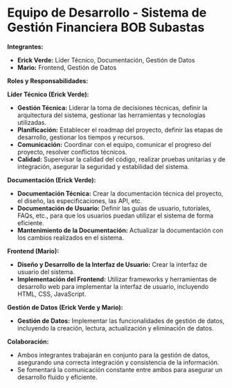 # Equipo de Desarrollo - Sistema de Gestión Financiera BOB Subastas

**Integrantes:**

- **Erick Verde:** Líder Técnico, Documentación, Gestión de Datos
- **Mario:** Frontend, Gestión de Datos

**Roles y Responsabilidades:**

**Líder Técnico (Erick Verde):**

* **Gestión Técnica:** Liderar la toma de decisiones técnicas, definir la arquitectura del sistema, gestionar las herramientas y tecnologías utilizadas.
* **Planificación:** Establecer el roadmap del proyecto, definir las etapas de desarrollo, gestionar los tiempos y recursos.
* **Comunicación:** Coordinar con el equipo, comunicar el progreso del proyecto, resolver conflictos técnicos.
* **Calidad:** Supervisar la calidad del código, realizar pruebas unitarias y de integración, asegurar la seguridad y estabilidad del sistema.

**Documentación (Erick Verde):**

* **Documentación Técnica:** Crear la documentación técnica del proyecto, el diseño, las especificaciones, las API, etc.
* **Documentación de Usuario:**  Definir las guías de usuario, tutoriales, FAQs, etc., para que los usuarios puedan utilizar el sistema de forma eficiente.
* **Mantenimiento de la Documentación:** Actualizar la documentación con los cambios realizados en el sistema.

**Frontend (Mario):**

* **Diseño y Desarrollo de la Interfaz de Usuario:**  Crear la interfaz de usuario del sistema.
* **Implementación del Frontend:**  Utilizar frameworks y herramientas de desarrollo web para implementar la interfaz de usuario, incluyendo HTML, CSS, JavaScript.

**Gestión de Datos (Erick Verde y Mario):**
* **Gestión de Datos:**  Implementar las funcionalidades de gestión de datos, incluyendo la creación, lectura, actualización y eliminación de datos.

**Colaboración:**

* Ambos integrantes trabajarán en conjunto para la gestión de datos, asegurando una correcta integración y consistencia de la información.
* Se fomentará la comunicación constante entre ambos para asegurar un desarrollo fluido y eficiente. 
